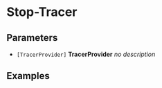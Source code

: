# Stop-Tracer



## Parameters

- `[TracerProvider]` **TracerProvider**
  _no description_
## Examples

